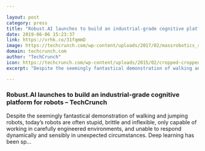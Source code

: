 ```yaml
---

layout: post
category: press
title: "Robust.AI launches to build an industrial-grade cognitive platform for robots"
date: 2019-06-06 15:23:37
link: https://vrhk.co/31fqmmD
image: https://techcrunch.com/wp-content/uploads/2017/02/massrobotics_shelf_robots.jpg?w=764
domain: techcrunch.com
author: "TechCrunch"
icon: https://techcrunch.com/wp-content/uploads/2015/02/cropped-cropped-favicon-gradient.png?w=180
excerpt: "Despite the seemingly fantastical demonstration of walking and jumping robots, today’s robots are often stupid, brittle and inflexible, only capable of working in carefully engineered environments, and unable to respond dynamically and sensibly in unexpected circumstances. Deep learning has been sp…"

---
```


### Robust.AI launches to build an industrial-grade cognitive platform for robots – TechCrunch

Despite the seemingly fantastical demonstration of walking and jumping robots, today’s robots are often stupid, brittle and inflexible, only capable of working in carefully engineered environments, and unable to respond dynamically and sensibly in unexpected circumstances. Deep learning has been sp…